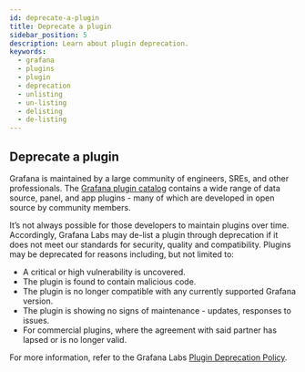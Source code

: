 ```yaml
---
id: deprecate-a-plugin
title: Deprecate a plugin
sidebar_position: 5
description: Learn about plugin deprecation.
keywords:
  - grafana
  - plugins
  - plugin
  - deprecation
  - unlisting
  - un-listing
  - delisting
  - de-listing
---
```


## Deprecate a plugin

Grafana is maintained by a large community of engineers, SREs, and other professionals. The [Grafana plugin catalog](https://grafana.com/plugins/) contains a wide range of data source, panel, and app plugins - many of which are developed in open source by community members.

It’s not always possible for those developers to maintain plugins over time. Accordingly, Grafana Labs may de-list a plugin through deprecation if it does not meet our standards for security, quality and compatibility. Plugins may be deprecated for reasons including, but not limited to:

- A critical or high vulnerability is uncovered.
- The plugin is found to contain malicious code.
- The plugin is no longer compatible with any currently supported Grafana version.
- The plugin is showing no signs of maintenance - updates, responses to issues.
- For commercial plugins, where the agreement with said partner has lapsed or is no longer valid.

For more information, refer to the Grafana Labs [Plugin Deprecation Policy](https://grafana.com/legal/plugin-deprecation/).